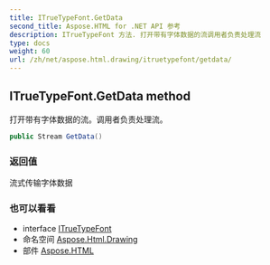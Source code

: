 ```yaml
---
title: ITrueTypeFont.GetData
second_title: Aspose.HTML for .NET API 参考
description: ITrueTypeFont 方法. 打开带有字体数据的流调用者负责处理流
type: docs
weight: 60
url: /zh/net/aspose.html.drawing/itruetypefont/getdata/
---
```

## ITrueTypeFont.GetData method

打开带有字体数据的流。调用者负责处理流。

```csharp
public Stream GetData()
```

### 返回值

流式传输字体数据

### 也可以看看

* interface [ITrueTypeFont](../)
* 命名空间 [Aspose.Html.Drawing](../../itruetypefont/)
* 部件 [Aspose.HTML](../../../)


